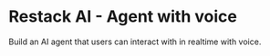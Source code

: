 # Restack AI - Agent with voice

Build an AI agent that users can interact with in realtime with voice.  